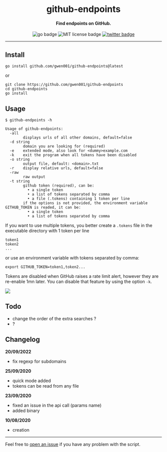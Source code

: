 <h1 align="center">github-endpoints</h1>

<h4 align="center">Find endpoints on GitHub.</h4>

<p align="center">
    <img src="https://img.shields.io/badge/go-v1.13-blue" alt="go badge">
    <img src="https://img.shields.io/badge/license-MIT-green" alt="MIT license badge">
    <a href="https://twitter.com/intent/tweet?text=https%3a%2f%2fgithub.com%2fgwen001%2fgithub-endpoints%2f" target="_blank"><img src="https://img.shields.io/twitter/url?style=social&url=https%3A%2F%2Fgithub.com%2Fgwen001%2Fgithub-endpoints" alt="twitter badge"></a>
</p>

<!-- <p align="center">
    <img src="https://img.shields.io/github/stars/gwen001/github-endpoints?style=social" alt="github stars badge">
    <img src="https://img.shields.io/github/watchers/gwen001/github-endpoints?style=social" alt="github watchers badge">
    <img src="https://img.shields.io/github/forks/gwen001/github-endpoints?style=social" alt="github forks badge">
</p> -->

---

## Install

```
go install github.com/gwen001/github-endpoints@latest
```

or

```
git clone https://github.com/gwen001/github-endpoints
cd github-endpoints
go install
```

## Usage

```
$ github-endpoints -h

Usage of github-endpoints:
  -all
    	displays urls of all other domains, default=false
  -d string
    	domain you are looking for (required)
  -e	extended mode, also look for <dummy>example.com
  -k	exit the program when all tokens have been disabled
  -o string
    	output file, default: <domain>.txt
  -r	display relative urls, default=false
  -raw
    	raw output
  -t string
    	github token (required), can be:
    	  • a single token
    	  • a list of tokens separated by comma
    	  • a file (.tokens) containing 1 token per line
    	if the options is not provided, the environment variable GITHUB_TOKEN is readed, it can be:
    	  • a single token
    	  • a list of tokens separated by comma
```

If you want to use multiple tokens, you better create a `.tokens` file in the executable directory with 1 token per line  
```
token1
token2
...
```
or use an environment variable with tokens separated by comma:  
```
export GITHUB_TOKEN=token1,token2...
```

Tokens are disabled when GitHub raises a rate limit alert, however they are re-enable 1mn later.
You can disable that feature by using the option `-k`.

<img src="https://github.com/gwen001/github-endpoints/raw/master/preview.png">

## Todo

- change the order of the extra searches ?
- ?

## Changelog

**20/09/2022**
- fix regexp for subdomains

**25/09/2020**
- quick mode added
- tokens can be read from any file

**23/09/2020**
- fixed an issue in the api call (params name)
- added binary

**10/08/2020**
- creation

---

Feel free to [open an issue](/../../issues/) if you have any problem with the script.  

